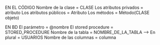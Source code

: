 EN EL CÓDIGO
Nombre de la clase = CLASE
Los atributos privados = atributo
Los atributos públicos = Atributo 
Los métodos = Método(CLASE objeto)

EN BD
El parámetro = @nombre
El stored procedure = STORED_PROCEDURE
Nombre de la tabla = NOMBRE_DE_LA_TABLA --> En plural = USUARIOS
Nombre de las columnas = columna
